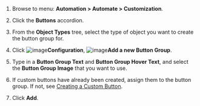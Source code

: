 1. Browse to menu: **Automation > Automate > Customization**.

2. Click the **Buttons** accordion.

3. From the **Object Types** tree, select the type of object you want to create the button group for.

4. Click ![image](../images/1847.png)**Configuration**, ![image](../images/1862.png)**Add a new Button Group**.

5. Type in a **Button Group Text** and **Button Group Hover Text**, and select the **Button Group Image** that you want to use.

6. If custom buttons have already been created, assign them to the button group. If not, see [Creating a Custom Button](#create-a-custom-button).

7. Click **Add**.
